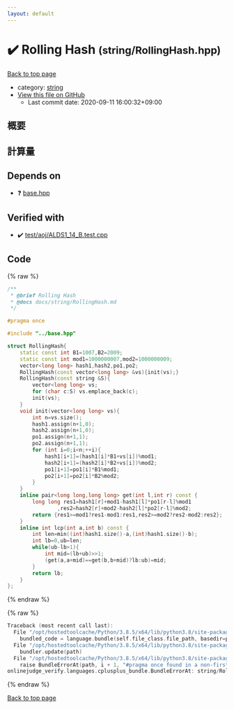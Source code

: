 ```yaml
---
layout: default
---
```


<!-- mathjax config similar to math.stackexchange -->
<script type="text/javascript" async
  src="https://cdnjs.cloudflare.com/ajax/libs/mathjax/2.7.5/MathJax.js?config=TeX-MML-AM_CHTML">
</script>
<script type="text/x-mathjax-config">
  MathJax.Hub.Config({
    TeX: { equationNumbers: { autoNumber: "AMS" }},
    tex2jax: {
      inlineMath: [ ['$','$'] ],
      processEscapes: true
    },
    "HTML-CSS": { matchFontHeight: false },
    displayAlign: "left",
    displayIndent: "2em"
  });
</script>

<script type="text/javascript" src="https://cdnjs.cloudflare.com/ajax/libs/jquery/3.4.1/jquery.min.js"></script>
<script src="https://cdn.jsdelivr.net/npm/jquery-balloon-js@1.1.2/jquery.balloon.min.js" integrity="sha256-ZEYs9VrgAeNuPvs15E39OsyOJaIkXEEt10fzxJ20+2I=" crossorigin="anonymous"></script>
<script type="text/javascript" src="../../assets/js/copy-button.js"></script>
<link rel="stylesheet" href="../../assets/css/copy-button.css" />


# :heavy_check_mark: Rolling Hash <small>(string/RollingHash.hpp)</small>

<a href="../../index.html">Back to top page</a>

* category: <a href="../../index.html#b45cffe084dd3d20d928bee85e7b0f21">string</a>
* <a href="{{ site.github.repository_url }}/blob/master/string/RollingHash.hpp">View this file on GitHub</a>
    - Last commit date: 2020-09-11 16:00:32+09:00




## 概要

## 計算量

## Depends on

* :question: <a href="../base.hpp.html">base.hpp</a>


## Verified with

* :heavy_check_mark: <a href="../../verify/test/aoj/ALDS1_14_B.test.cpp.html">test/aoj/ALDS1_14_B.test.cpp</a>


## Code

<a id="unbundled"></a>
{% raw %}
```cpp
/**
 * @brief Rolling Hash
 * @docs docs/string/RollingHash.md
 */

#pragma once

#include "../base.hpp"

struct RollingHash{
    static const int B1=1007,B2=2009;
    static const int mod1=1000000007,mod2=1000000009;
    vector<long long> hash1,hash2,po1,po2;
    RollingHash(const vector<long long> &vs){init(vs);}
    RollingHash(const string &S){
        vector<long long> vs;
        for (char c:S) vs.emplace_back(c);
        init(vs);
    }
    void init(vector<long long> vs){
        int n=vs.size();
        hash1.assign(n+1,0);
        hash2.assign(n+1,0);
        po1.assign(n+1,1);
        po2.assign(n+1,1);
        for (int i=0;i<n;++i){
            hash1[i+1]=(hash1[i]*B1+vs[i])%mod1;
            hash2[i+1]=(hash2[i]*B2+vs[i])%mod2;
            po1[i+1]=po1[i]*B1%mod1;
            po2[i+1]=po2[i]*B2%mod2;
        }
    }
    inline pair<long long,long long> get(int l,int r) const {
        long long res1=hash1[r]+mod1-hash1[l]*po1[r-l]%mod1
                ,res2=hash2[r]+mod2-hash2[l]*po2[r-l]%mod2;
        return {res1>=mod1?res1-mod1:res1,res2>=mod2?res2-mod2:res2};
    }
    inline int lcp(int a,int b) const {
        int len=min((int)hash1.size()-a,(int)hash1.size()-b);
        int lb=0,ub=len;
        while(ub-lb>1){
            int mid=(lb+ub)>>1;
            (get(a,a+mid)==get(b,b+mid)?lb:ub)=mid;
        }
        return lb;
    }
};
```
{% endraw %}

<a id="bundled"></a>
{% raw %}
```cpp
Traceback (most recent call last):
  File "/opt/hostedtoolcache/Python/3.8.5/x64/lib/python3.8/site-packages/onlinejudge_verify/docs.py", line 349, in write_contents
    bundled_code = language.bundle(self.file_class.file_path, basedir=pathlib.Path.cwd())
  File "/opt/hostedtoolcache/Python/3.8.5/x64/lib/python3.8/site-packages/onlinejudge_verify/languages/cplusplus.py", line 185, in bundle
    bundler.update(path)
  File "/opt/hostedtoolcache/Python/3.8.5/x64/lib/python3.8/site-packages/onlinejudge_verify/languages/cplusplus_bundle.py", line 310, in update
    raise BundleErrorAt(path, i + 1, "#pragma once found in a non-first line")
onlinejudge_verify.languages.cplusplus_bundle.BundleErrorAt: string/RollingHash.hpp: line 6: #pragma once found in a non-first line

```
{% endraw %}

<a href="../../index.html">Back to top page</a>

